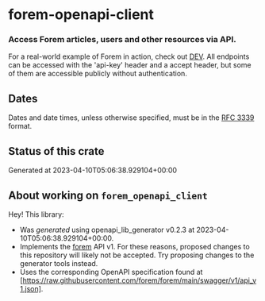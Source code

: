 # forem-openapi-client

### Access Forem articles, users and other resources via API.         

For a real-world example of Forem in action, check out [DEV](https://www.dev.to).
All endpoints can be accessed with the 'api-key' header and a accept header, but some of them are accessible publicly without authentication.

## Dates
Dates and date times, unless otherwise specified, must be in the [RFC 3339](https://tools.ietf.org/html/rfc3339) format.

## Status of this crate
Generated at 2023-04-10T05:06:38.929104+00:00

## About working on `forem_openapi_client`
Hey! This library:

- Was *generated* using openapi_lib_generator v0.2.3 at 2023-04-10T05:06:38.929104+00:00.
- Implements the [forem](https://developers.forem.com/) API v1.
For these reasons, proposed changes to this repository will likely not be accepted. Try proposing changes to the generator tools instead.
- Uses the corresponding OpenAPI specification found at [https://raw.githubusercontent.com/forem/forem/main/swagger/v1/api_v1.json].